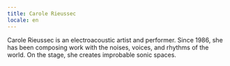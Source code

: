 ```yaml
---
title: Carole Rieussec
locale: en
---
```


Carole Rieussec is an electroacoustic artist and performer. Since 1986, she has been composing work with the noises, voices, and rhythms of the world. On the stage,
she creates improbable sonic spaces.
